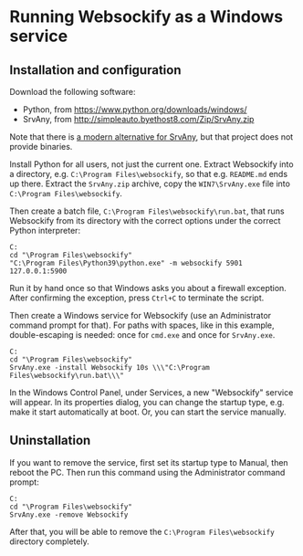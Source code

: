 Running Websockify as a Windows service
=======================================

Installation and configuration
------------------------------

Download the following software:

 * Python, from https://www.python.org/downloads/windows/
 * SrvAny, from http://simpleauto.byethost8.com/Zip/SrvAny.zip

Note that there is [a modern alternative for SrvAny](https://github.com/rwmjones/rhsrvany),
but that project does not provide binaries.

Install Python for all users, not just the current one. Extract Websockify
into a directory, e.g. `C:\Program Files\websockify`, so that e.g.
`README.md` ends up there. Extract the `SrvAny.zip` archive, copy the
`WIN7\SrvAny.exe` file into `C:\Program Files\websockify`.

Then create a batch file, `C:\Program Files\websockify\run.bat`, that runs
Websockify from its directory with the correct options under the correct
Python interpreter:

```
C:
cd "\Program Files\websockify"
"C:\Program Files\Python39\python.exe" -m websockify 5901 127.0.0.1:5900
```

Run it by hand once so that Windows asks you about a firewall exception.
After confirming the exception, press `Ctrl+C` to terminate the script.

Then create a Windows service for Websockify (use an Administrator command
prompt for that). For paths with spaces, like in this example, double-escaping
is needed: once for `cmd.exe` and once for `SrvAny.exe`.

```
C:
cd "\Program Files\websockify"
SrvAny.exe -install Websockify 10s \\\"C:\Program Files\websockify\run.bat\\\"
```

In the Windows Control Panel, under Services, a new "Websockify" service will
appear. In its properties dialog, you can change the startup type, e.g. make
it start automatically at boot. Or, you can start the service manually.

Uninstallation
--------------

If you want to remove the service, first set its startup type to Manual, then
reboot the PC. Then run this command using the Administrator command prompt:

```
C:
cd "\Program Files\websockify"
SrvAny.exe -remove Websockify
```

After that, you will be able to remove the `C:\Program Files\websockify`
directory completely.

